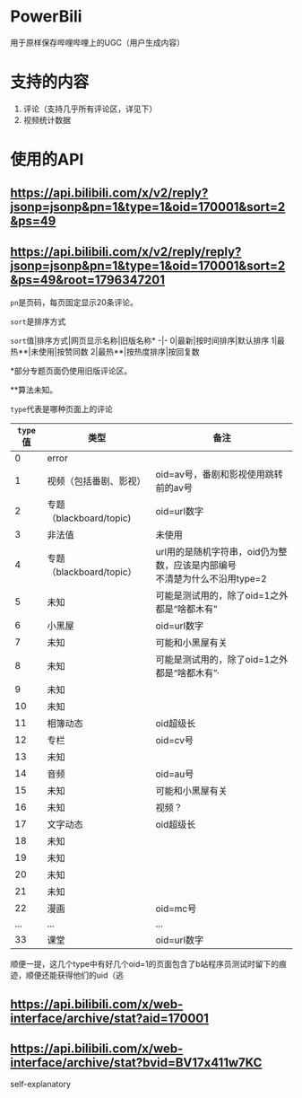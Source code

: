 # PowerBili
用于原样保存哔哩哔哩上的UGC（用户生成内容）

# 支持的内容
1. 评论（支持几乎所有评论区，详见下）
2. 视频统计数据

# 使用的API
## https://api.bilibili.com/x/v2/reply?jsonp=jsonp&pn=1&type=1&oid=170001&sort=2&ps=49
## https://api.bilibili.com/x/v2/reply/reply?jsonp=jsonp&pn=1&type=1&oid=170001&sort=2&ps=49&root=1796347201

`pn`是页码，每页固定显示20条评论。

`sort`是排序方式

`sort`值|排序方式|网页显示名称|旧版名称*
-|-
0|最新|按时间排序|默认排序
1|最热**|未使用|按赞同数
2|最热**|按热度排序|按回复数

*部分专题页面仍使用旧版评论区。

**算法未知。

`type`代表是哪种页面上的评论

`type`值|类型|备注
-|-|-
0|error|
1|视频（包括番剧、影视）|oid=av号，番剧和影视使用跳转前的av号
2|专题（blackboard/topic)|oid=url数字
3|非法值|未使用
4|专题（blackboard/topic）|url用的是随机字符串，oid仍为整数，应该是内部编号<br>不清楚为什么不沿用type=2
5|未知|可能是测试用的，除了oid=1之外都是“啥都木有”
6|小黑屋|oid=url数字
7|未知|可能和小黑屋有关
8|未知|可能是测试用的，除了oid=1之外都是“啥都木有”·
9|未知|
10|未知|
11|相簿动态|oid超级长
12|专栏|oid=cv号
13|未知|
14|音频|oid=au号
15|未知|可能和小黑屋有关
16|未知|视频？
17|文字动态|oid超级长
18|未知|
19|未知|
20|未知|
21|未知|
22|漫画|oid=mc号
...|...|...
33|课堂|oid=url数字

顺便一提，这几个type中有好几个oid=1的页面包含了b站程序员测试时留下的痕迹，顺便还能获得他们的uid（逃

## https://api.bilibili.com/x/web-interface/archive/stat?aid=170001
## https://api.bilibili.com/x/web-interface/archive/stat?bvid=BV17x411w7KC

self-explanatory
